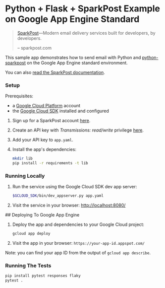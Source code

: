# Python + Flask + SparkPost Example on Google App Engine Standard

> [SparkPost][sparkpost]—Modern email delivery services built for developers, by developers.
>
> – sparkpost.com

This sample app demonstrates how to send email with Python and [python-sparkpost](https://github.com/SparkPost/python-sparkpost) on the Google App Engine standard environment.

You can also [read the SparkPost documentation](https://developers.sparkpost.com/).

### Setup

Prerequisites:
 - a [Google Cloud Platform](https://cloud.google.com/) account
 - the [Google Cloud SDK](https://cloud.google.com/sdk/) installed and configured

1. Sign up for a SparkPost account [here](https://app.sparkpost.com/sign-up).

1. Create an API key with *Transmissions: read/write* privilege [here](https://app.sparkpost.com/account/credentials).

1. Add your API key to `app.yaml`.

1. Install the app's dependencies:
    ```sh
    mkdir lib
    pip install -r requirements -t lib
    ```

### Running Locally

1. Run the service using the Google Cloud SDK dev app server:

    ```sh
    $GCLOUD_SDK/bin/dev_appserver.py app.yaml
    ```

1. Visit the service in your browser: [http://localhost:8080/](http://localhost:8080/)

## Deploying To Google App Engine


1. Deploy the app and dependencies to your Google Cloud project:

    ```sh
    gcloud app deploy
    ```

1. Visit the app in your browser: `https://your-app-id.appspot.com/`

Note: you can find your app ID from the output of `gcloud app describe`.

### Running The Tests

```sh
pip install pytest responses flaky
pytest .
```

[sparkpost]: https://www.sparkpost.com/
[sparkpost-python-tutorial]: tbd

